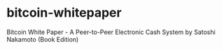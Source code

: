 # bitcoin-whitepaper
Bitcoin White Paper - A Peer-to-Peer Electronic Cash System by Satoshi Nakamoto (Book Edition)

